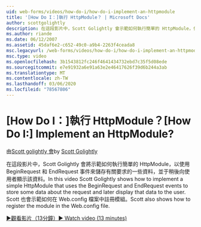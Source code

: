 ```yaml
---
uid: web-forms/videos/how-do-i/how-do-i-implement-an-httpmodule
title: '[How Do I：]執行 HttpModule？ | Microsoft Docs'
author: scottgolightly
description: 在這段影片中，Scott Golightly 會示範如何執行簡單的 HttpModule，使用 BeginRequest 和 EndRequest 事件來儲存有關 reques 的一些資料 。
ms.author: riande
ms.date: 06/12/2007
ms.assetid: 45daf6e2-c652-49c0-a9b4-2263f4ceada8
msc.legacyurl: /web-forms/videos/how-do-i/how-do-i-implement-an-httpmodule
msc.type: video
ms.openlocfilehash: 3b1543812fc246f4641434732ebd7c35f5d08ede
ms.sourcegitcommit: e7e91932a6e91a63e2e46417626f39d6b244a3ab
ms.translationtype: MT
ms.contentlocale: zh-TW
ms.lasthandoff: 03/06/2020
ms.locfileid: "78567806"
---
```

# <a name="how-do-i-implement-an-httpmodule"></a><span data-ttu-id="1a52b-104">[How Do I：]執行 HttpModule？</span><span class="sxs-lookup"><span data-stu-id="1a52b-104">[How Do I:] Implement an HttpModule?</span></span>

<span data-ttu-id="1a52b-105">由[Scott golightly 會](https://github.com/scottgolightly)</span><span class="sxs-lookup"><span data-stu-id="1a52b-105">by [Scott Golightly](https://github.com/scottgolightly)</span></span>

<span data-ttu-id="1a52b-106">在這段影片中，Scott Golightly 會將示範如何執行簡單的 HttpModule，以使用 BeginRequest 和 EndRequest 事件來儲存有關要求的一些資料，並于稍後向使用者顯示該資料。</span><span class="sxs-lookup"><span data-stu-id="1a52b-106">In this video Scott Golightly shows how to implement a simple HttpModule that uses the BeginRequest and EndRequest events to store some data about the request and later display that data to the user.</span></span> <span data-ttu-id="1a52b-107">Scott 也會示範如何在 Web.config 檔案中註冊模組。</span><span class="sxs-lookup"><span data-stu-id="1a52b-107">Scott also shows how to register the module in the Web.config file.</span></span>

[<span data-ttu-id="1a52b-108">&#9654;觀看影片（13分鐘）</span><span class="sxs-lookup"><span data-stu-id="1a52b-108">&#9654; Watch video (13 minutes)</span></span>](https://channel9.msdn.com/Blogs/ASP-NET-Site-Videos/how-do-i-implement-an-httpmodule)
